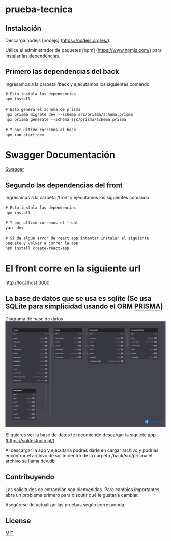 # prueba-tecnica
## Instalación

Descarga nodejs [nodejs] (https://nodejs.org/es/).

Utilice el administrador de paquetes [npm] (https://www.npmjs.com/) para instalar las dependencias.

## Primero las dependencias del back
Ingresamos a la carpeta /back y ejecutamos los siguientes comando
```prisma
# Esto instala las dependencias
npm install

# Esto genera el schema de prisma
npx prisma migrate dev --schema src/prisma/schema.prisma
npx prisma generate --schema src/prisma/schema.prisma

# Y por ultimo corremos el back
npm run start:dev
```
# Swagger Documentación
[Swagger](http://localhost:3001/api)

## Segundo las dependencias del front
Ingresamos a la carpeta /front y ejecutamos los siguientes comando
```prisma
# Esto instala las dependencias
npm install

# Y por ultimo corremos el front
yarn dev

# Si da algun error de react app intentar instalar el siguiente paquete y volver a correr la app
npm install create-react-app
```
# El front corre en la siguiente url
[http://localhost:3000](http://localhost:3000)

## La base de datos que se usa es sqlite (Se usa SQLite para simplicidad usando el ORM [PRISMA](https://www.prisma.io))

Diagrama de base de datos
![DBML](./readme_resources/prueba_tecnica_dbml.png)

Si quieres ver la base de datos te recomiendo descargar la siquiete app
(https://sqlitestudio.pl/)

Al descargar la app y ejecutarla podras darle en cargar archivo y podrias encontrar el archivo de sqlite dentro de la carpeta /back/src/prisma
el archivo se llama dev.db



## Contribuyendo

Las solicitudes de extracción son bienvenidas. Para cambios importantes, abra un problema primero para discutir qué le gustaría cambiar.

Asegúrese de actualizar las pruebas según corresponda.

## License
[MIT](https://choosealicense.com/licenses/mit/)